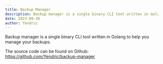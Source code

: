 ```yaml
---
title: Backup Manager
description: Backup manager is a single binary CLI tool written in Golang to help you manage your backups
date: 2023-09-30
author: Yendric
---
```


Backup manager is a single binary CLI tool written in Golang to help you manage your backups.

The source code can be found on Github: <https://github.com/Yendric/backup-manager>

